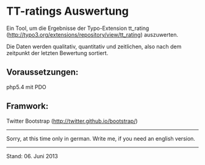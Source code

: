 TT-ratings Auswertung
===

Ein Tool, um die Ergebnisse der Typo-Extension tt_rating (http://typo3.org/extensions/repository/view/tt_rating) auszuwerten.

Die Daten werden qualitativ, quantitativ und zeitlichen, also nach dem zeitpunkt der letzten Bewertung sortiert.

Voraussetzungen:
---
php5.4 mit PDO
 
Framwork:
---
Twitter Bootstrap (http://twitter.github.io/bootstrap/)

---
Sorry, at this time only in german. Write me, if you need an english version.

---
 
Stand: 06. Juni 2013
